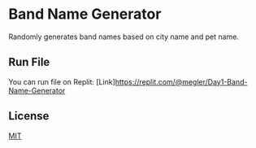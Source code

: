 # Band Name Generator

Randomly generates band names based on city name and pet name.


## Run File
You can run file on Replit:
[Link]https://replit.com/@megler/Day1-Band-Name-Generator

## License
[MIT](https://choosealicense.com/licenses/mit/)